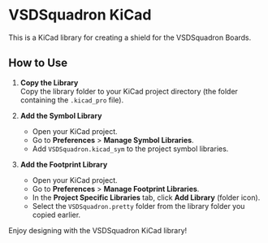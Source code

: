 # VSDSquadron KiCad

This is a KiCad library for creating a shield for the VSDSquadron Boards.

## How to Use

1. **Copy the Library**  
   Copy the library folder to your KiCad project directory (the folder containing the `.kicad_pro` file).

2. **Add the Symbol Library**  
   - Open your KiCad project.  
   - Go to **Preferences** > **Manage Symbol Libraries**.  
   - Add `VSDSquadron.kicad_sym` to the project symbol libraries.

3. **Add the Footprint Library**  
   - Open your KiCad project.  
   - Go to **Preferences** > **Manage Footprint Libraries**.  
   - In the **Project Specific Libraries** tab, click **Add Library** (folder icon).  
   - Select the `VSDSquadron.pretty` folder from the library folder you copied earlier.  

Enjoy designing with the VSDSquadron KiCad library!
